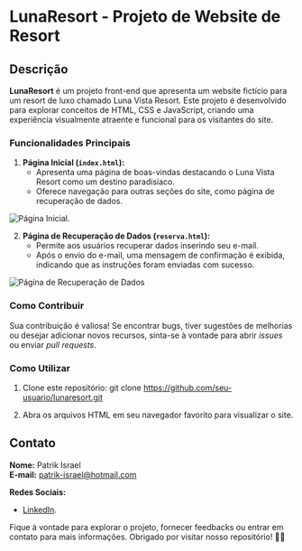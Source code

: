 # LunaResort - Projeto de Website de Resort

## Descrição

**LunaResort** é um projeto front-end que apresenta um website fictício para um resort de luxo chamado Luna Vista Resort. Este projeto é desenvolvido para explorar conceitos de HTML, CSS e JavaScript, criando uma experiência visualmente atraente e funcional para os visitantes do site.

### Funcionalidades Principais

1. **Página Inicial (`index.html`):**
   - Apresenta uma página de boas-vindas destacando o Luna Vista Resort como um destino paradisíaco.
   - Oferece navegação para outras seções do site, como página de recuperação de dados.

![Página Inicial](https://github.com/PatrikIsrael/frontend-training/assets/119878626/2c885b98-8814-44ba-9159-5f15f44b2d4d).


2. **Página de Recuperação de Dados (`reserva.html`):**
   - Permite aos usuários recuperar dados inserindo seu e-mail.
   - Após o envio do e-mail, uma mensagem de confirmação é exibida, indicando que as instruções foram enviadas com sucesso.

![Página de Recuperação de Dados](https://github.com/PatrikIsrael/frontend-training/assets/119878626/8ee256df-878a-49fa-89a0-409102977793)


### Como Contribuir

Sua contribuição é valiosa! Se encontrar bugs, tiver sugestões de melhorias ou desejar adicionar novos recursos, sinta-se à vontade para abrir *issues* ou enviar *pull requests*.

### Como Utilizar

1. Clone este repositório:
git clone https://github.com/seu-usuario/lunaresort.git


2. Abra os arquivos HTML em seu navegador favorito para visualizar o site.

## Contato

**Nome:** Patrik Israel  
**E-mail:** patrik-israel@hotmail.com

**Redes Sociais:**

- [LinkedIn](https://www.linkedin.com/in/patrik-israel-22173024a/).

Fique à vontade para explorar o projeto, fornecer feedbacks ou entrar em contato para mais informações. Obrigado por visitar nosso repositório! 🌴🌞
